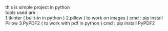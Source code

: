 
this is simple project in python 
<br>
tools used are :
<br>
1.tkinter ( built-in in python )
2.pillow ( to work on images )
<pr>  cmd : pip install Pillow  </pr>
3.PyPDF2 ( to  work with pdf in python )
<pr>  cmd : pip install PyPDF2  <pr>


